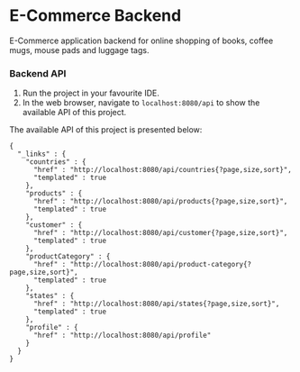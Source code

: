 # E-Commerce Backend

E-Commerce application backend for online shopping of books, coffee mugs, mouse pads and luggage tags.

### Backend API

1. Run the project in your favourite IDE.
2. In the web browser, navigate to ```localhost:8080/api``` to show the available API of this project.

The available API of this project is presented below:
```
{
  "_links" : {
    "countries" : {
      "href" : "http://localhost:8080/api/countries{?page,size,sort}",
      "templated" : true
    },
    "products" : {
      "href" : "http://localhost:8080/api/products{?page,size,sort}",
      "templated" : true
    },
    "customer" : {
      "href" : "http://localhost:8080/api/customer{?page,size,sort}",
      "templated" : true
    },
    "productCategory" : {
      "href" : "http://localhost:8080/api/product-category{?page,size,sort}",
      "templated" : true
    },
    "states" : {
      "href" : "http://localhost:8080/api/states{?page,size,sort}",
      "templated" : true
    },
    "profile" : {
      "href" : "http://localhost:8080/api/profile"
    }
  }
}
```